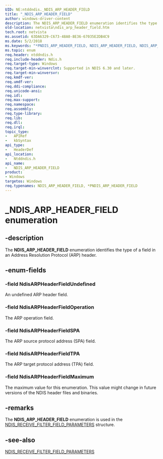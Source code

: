 ```yaml
---
UID: NE:ntddndis._NDIS_ARP_HEADER_FIELD
title: "_NDIS_ARP_HEADER_FIELD"
author: windows-driver-content
description: The NDIS_ARP_HEADER_FIELD enumeration identifies the type of a field in an Address Resolution Protocol (ARP) header.
old-location: netvista\ndis_arp_header_field.htm
tech.root: netvista
ms.assetid: 63DA6329-C673-48A0-8E36-67035E2DB4C9
ms.date: 5/2/2018
ms.keywords: "*PNDIS_ARP_HEADER_FIELD, NDIS_ARP_HEADER_FIELD, NDIS_ARP_HEADER_FIELD enumeration [Network Drivers Starting with Windows Vista], NdisARPHeaderFieldMaximum, NdisARPHeaderFieldOperation, NdisARPHeaderFieldSPA, NdisARPHeaderFieldTPA, NdisARPHeaderFieldUndefined, PNDIS_ARP_HEADER_FIELD, PNDIS_ARP_HEADER_FIELD enumeration pointer [Network Drivers Starting with Windows Vista], _NDIS_ARP_HEADER_FIELD, netvista.ndis_arp_header_field, ntddndis/NDIS_ARP_HEADER_FIELD, ntddndis/NdisARPHeaderFieldMaximum, ntddndis/NdisARPHeaderFieldOperation, ntddndis/NdisARPHeaderFieldSPA, ntddndis/NdisARPHeaderFieldTPA, ntddndis/NdisARPHeaderFieldUndefined, ntddndis/PNDIS_ARP_HEADER_FIELD"
ms.topic: enum
req.header: ntddndis.h
req.include-header: Ndis.h
req.target-type: Windows
req.target-min-winverclnt: Supported in NDIS 6.30 and later.
req.target-min-winversvr: 
req.kmdf-ver: 
req.umdf-ver: 
req.ddi-compliance: 
req.unicode-ansi: 
req.idl: 
req.max-support: 
req.namespace: 
req.assembly: 
req.type-library: 
req.lib: 
req.dll: 
req.irql: 
topic_type:
-	APIRef
-	kbSyntax
api_type:
-	HeaderDef
api_location:
-	Ntddndis.h
api_name:
-	NDIS_ARP_HEADER_FIELD
product:
- Windows
targetos: Windows
req.typenames: NDIS_ARP_HEADER_FIELD, *PNDIS_ARP_HEADER_FIELD
---
```


# _NDIS_ARP_HEADER_FIELD enumeration


## -description


The <b>NDIS_ARP_HEADER_FIELD</b> enumeration identifies the type of a field in an Address Resolution Protocol (ARP) header.


## -enum-fields




### -field NdisARPHeaderFieldUndefined

An undefined ARP header field.


### -field NdisARPHeaderFieldOperation

The ARP operation field.


### -field NdisARPHeaderFieldSPA

The ARP source protocol address (SPA) field.


### -field NdisARPHeaderFieldTPA

The ARP target protocol address (TPA) field.


### -field NdisARPHeaderFieldMaximum

The maximum value for this enumeration. This value might change in future versions of the NDIS
     header files and binaries.


## -remarks



The <b>NDIS_ARP_HEADER_FIELD</b> enumeration is used in the 
    <a href="https://msdn.microsoft.com/3d387fe9-a7cc-4034-b31e-ba1359db2ae1">
    NDIS_RECEIVE_FILTER_FIELD_PARAMETERS</a> structure.




## -see-also




<a href="https://msdn.microsoft.com/3d387fe9-a7cc-4034-b31e-ba1359db2ae1">
   NDIS_RECEIVE_FILTER_FIELD_PARAMETERS</a>
 

 

